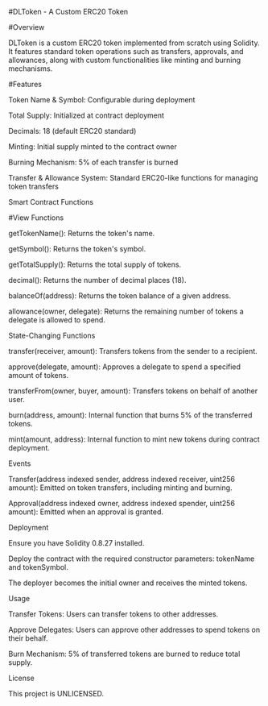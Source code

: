 #DLToken - A Custom ERC20 Token

#Overview

DLToken is a custom ERC20 token implemented from scratch using Solidity. It features standard token operations such as transfers, approvals, and allowances, along with custom functionalities like minting and burning mechanisms.

#Features

Token Name & Symbol: Configurable during deployment

Total Supply: Initialized at contract deployment

Decimals: 18 (default ERC20 standard)

Minting: Initial supply minted to the contract owner

Burning Mechanism: 5% of each transfer is burned

Transfer & Allowance System: Standard ERC20-like functions for managing token transfers

Smart Contract Functions

#View Functions

getTokenName(): Returns the token's name.

getSymbol(): Returns the token's symbol.

getTotalSupply(): Returns the total supply of tokens.

decimal(): Returns the number of decimal places (18).

balanceOf(address): Returns the token balance of a given address.

allowance(owner, delegate): Returns the remaining number of tokens a delegate is allowed to spend.

State-Changing Functions

transfer(receiver, amount): Transfers tokens from the sender to a recipient.

approve(delegate, amount): Approves a delegate to spend a specified amount of tokens.

transferFrom(owner, buyer, amount): Transfers tokens on behalf of another user.

burn(address, amount): Internal function that burns 5% of the transferred tokens.

mint(amount, address): Internal function to mint new tokens during contract deployment.

Events

Transfer(address indexed sender, address indexed receiver, uint256 amount): Emitted on token transfers, including minting and burning.

Approval(address indexed owner, address indexed spender, uint256 amount): Emitted when an approval is granted.

Deployment

Ensure you have Solidity 0.8.27 installed.

Deploy the contract with the required constructor parameters: tokenName and tokenSymbol.

The deployer becomes the initial owner and receives the minted tokens.

Usage

Transfer Tokens: Users can transfer tokens to other addresses.

Approve Delegates: Users can approve other addresses to spend tokens on their behalf.

Burn Mechanism: 5% of transferred tokens are burned to reduce total supply.

License

This project is UNLICENSED.


